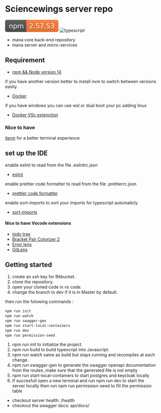 # Sciencewings server repo

![current version](badges/version.svg) ![typescript](https://img.shields.io/badge/built%20with-typescript-3178C6.svg)

- mana core back-end repository
- mana server and micro-services

## Requirement

- [npm && Node version 14](https://nodejs.org/en/download/)

if you have another version better to install nvm to switch between versions easily.

- [Docker](https://www.docker.com/)

if you have windows you can use wsl or dual boot your pc adding linux

- [Docker VSc extenction](https://code.visualstudio.com/docs/containers/overview)

### Nice to have

[iterm](https://iterm2.com/) for a better terminal experience

## set up the IDE

enable eslint to read from the file .eslintrc.json

- [eslint](https://marketplace.visualstudio.com/items?itemName=dbaeumer.vscode-eslint)

enable prettier code formatter to read from the file .prettierrc.json

- [prettier code formatter](https://marketplace.visualstudio.com/items?itemName=esbenp.prettier-vscode)

enable sort-imports to sort your imports for typescript automaticly

- [sort-imports](https://marketplace.visualstudio.com/items?itemName=amatiasq.sort-imports)

#### Nice to have Vscode extensions

- [todo tree](https://marketplace.visualstudio.com/items?itemName=Gruntfuggly.todo-tree)
- [Bracket Pair Colorizer 2](https://marketplace.visualstudio.com/items?itemName=CoenraadS.bracket-pair-colorizer-2)
- [Error lens](https://marketplace.visualstudio.com/items?itemName=usernamehw.errorlens)
- [GitLens](https://marketplace.visualstudio.com/items?itemName=eamodio.gitlens)

## Getting started

1. create an ssh key for Bitbucket.
2. clone the repository.
3. open your cloned code in vs code.
4. change the branch to dev if it is in Master by default.

then run the folowing commands :

```
npm run init
npm run watch
npm run swagger-gen
npm run start-local-containers
npm run dev
npm run permission-seed
```

1. npm run init to initialize the project.
2. npm run build to build typescript into Javascript.
3. npm run watch same as build but stays running and recompiles at each change.
4. npm run swagger-gen to generate the swagger openapi documentation from the routes ,make sure that the generated file is not empty
5. npm run start-local-containers to start postgres and keycloak locally
6. If succesfull open a new terminal and run npm run dev to start the server locally then run npm run permission-seed to fill the permission table

- checkout server health: /health
- checkout the swagger docs: api/docs/
